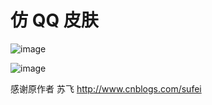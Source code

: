 # 仿 QQ 皮肤

![image](https://user-images.githubusercontent.com/30720809/164221395-c4fb270c-9e08-4c19-bb00-61765ecdf441.png)

![image](https://user-images.githubusercontent.com/30720809/164221440-39600500-9885-4c3e-84e3-32f6ce21c6a1.png)


感谢原作者 苏飞
http://www.cnblogs.com/sufei

